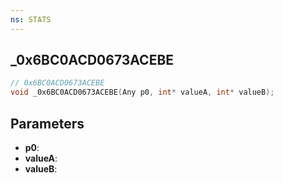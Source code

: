 ```yaml
---
ns: STATS
---
```

## _0x6BC0ACD0673ACEBE

```c
// 0x6BC0ACD0673ACEBE
void _0x6BC0ACD0673ACEBE(Any p0, int* valueA, int* valueB);
```


## Parameters
* **p0**: 
* **valueA**: 
* **valueB**: 

